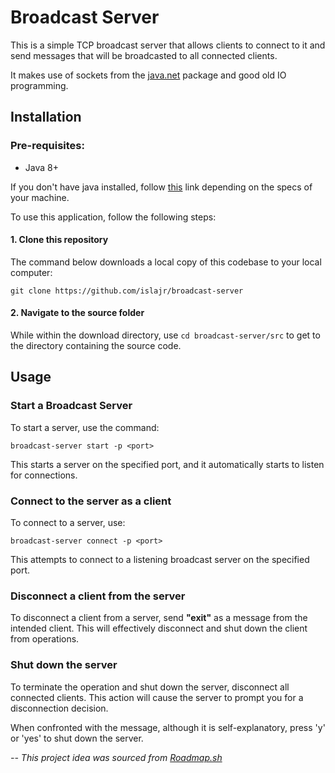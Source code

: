 # Broadcast Server

This is a simple TCP broadcast server that allows clients to connect to it and send messages that will be broadcasted to all connected clients.

It makes use of sockets from the [java.net](https://docs.oracle.com/javase/8/docs/api/java/net/package-summary.html) package and good old IO programming.

## Installation

### Pre-requisites:
- Java 8+

If you don't have java installed, follow [this](https://www.java.com/en/download/manual.jsp) link depending on the specs of your machine.

To use this application, follow the following steps:

#### **1. Clone this repository**
    
The command below downloads a local copy of this codebase to your local computer:

    git clone https://github.com/islajr/broadcast-server


#### **2. Navigate to the source folder**

While within the download directory, use `cd broadcast-server/src` to get to the directory containing the source code.

## Usage

### **Start a Broadcast Server**

To start a server, use the command:

    broadcast-server start -p <port>

This starts a server on the specified port, and it automatically starts to listen for connections.

### **Connect to the server as a client**

To connect to a server, use:

    broadcast-server connect -p <port>

This attempts to connect to a listening broadcast server on the specified port.

### **Disconnect a client from the server**

To disconnect a client from a server, send **"exit"** as a message from the intended client. This will effectively disconnect and shut down the client from operations.

### **Shut down the server**

To terminate the operation and shut down the server, disconnect all connected clients. 
This action will cause the server to prompt you for a disconnection decision.

When confronted with the message, although it is self-explanatory, press 'y' or 'yes' to shut down the server.

*-- This project idea was sourced from [Roadmap.sh](https://roadmap.sh/projects/broadcast-server)*

